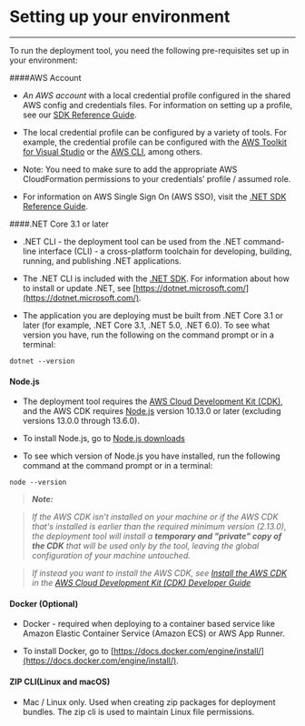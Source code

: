 # Setting up your environment<a name="deployment-tool-setup-env"></a>

****

To run the deployment tool, you need the following pre-requisites set up in your environment:

####AWS Account
* *An AWS account* with a local credential profile configured in the shared AWS config and credentials files. For information on setting up a profile, see our [SDK Reference Guide](https://docs.aws.amazon.com/sdkref/latest/guide/access-users.html).

* The local credential profile can be configured by a variety of tools. For example, the credential profile can be configured with the [AWS Toolkit for Visual Studio](https://docs.aws.amazon.com/toolkit-for-visual-studio/latest/user-guide/credentials.html) or the [AWS CLI](https://docs.aws.amazon.com/cli/latest/userguide/cli-configure-files.html), among others.

* Note: You need to make sure to add the appropriate AWS CloudFormation permissions to your credentials’ profile / assumed role.

* For information on AWS Single Sign On (AWS SSO),  visit the [.NET SDK Reference Guide](https://docs.aws.amazon.com/sdkref/latest/guide/access-sso.html).

####.NET Core 3.1 or later
* .NET CLI - the deployment tool can be  used from the .NET command-line interface (CLI) - a cross-platform toolchain for developing, building, running, and publishing .NET applications.

* The .NET CLI is included with the [.NET SDK](https://docs.microsoft.com/en-us/dotnet/core/sdk). For information about how to install or update .NET, see [https://dotnet.microsoft.com/](https://dotnet.microsoft.com/).

* The application you are deploying  must be built from .NET Core 3.1 or later (for example, .NET Core 3.1, .NET 5.0, .NET 6.0). To see what version you have, run the following on the command prompt or in a terminal:

```
dotnet --version
```


#### Node.js

* The deployment tool requires the [AWS Cloud Development Kit (CDK)](https://docs.aws.amazon.com/cdk/latest/guide/), and the AWS CDK requires [Node.js](https://nodejs.org/en/download/) version 10.13.0 or later (excluding versions 13.0.0 through 13.6.0).

* To install Node.js, go to  [Node.js downloads](https://nodejs.org/en/download/)

* To see which version of Node.js you have installed, run the following command at the command prompt or in a terminal:

```
node --version
```

   > ***Note:***

>*If the AWS CDK isn't installed on your machine or if the AWS CDK that's installed is earlier than the required minimum version (2.13.0), the deployment tool will install a **temporary and "private" copy of the CDK** that will be used only by the tool, leaving the global configuration of your machine untouched.*

>*If instead you want to install the AWS CDK, see [Install the AWS CDK](https://docs.aws.amazon.com/cdk/latest/guide/getting_started.html#getting_started_install) in the [AWS Cloud Development Kit (CDK) Developer Guide](https://docs.aws.amazon.com/cdk/latest/guide/)*


#### Docker (Optional)
* Docker - required when deploying to a container based service like Amazon Elastic Container Service (Amazon ECS) or AWS App Runner.

* To install Docker, go to [https://docs.docker.com/engine/install/](https://docs.docker.com/engine/install/).

#### ZIP CLI(Linux and macOS)
* Mac / Linux only. Used when creating zip packages for deployment bundles. The zip cli is used to maintain Linux file permissions.
